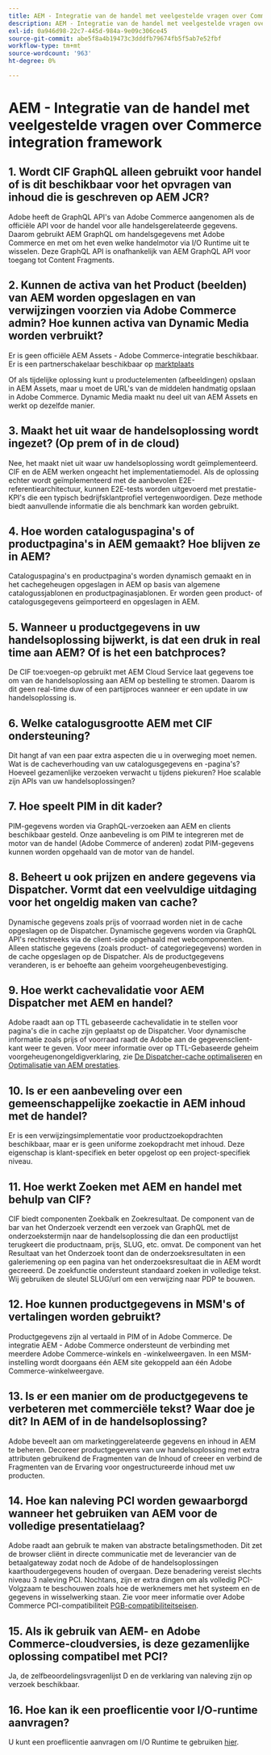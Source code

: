 ```yaml
---
title: AEM - Integratie van de handel met veelgestelde vragen over Commerce integration framework
description: AEM - Integratie van de handel met veelgestelde vragen over Commerce integration framework
exl-id: 0a946d98-22c7-445d-984a-9e09c306ce45
source-git-commit: abe5f8a4b19473c3dddfb79674fb5f5ab7e52fbf
workflow-type: tm+mt
source-wordcount: '963'
ht-degree: 0%

---
```


# AEM - Integratie van de handel met veelgestelde vragen over Commerce integration framework

## 1. Wordt CIF GraphQL alleen gebruikt voor handel of is dit beschikbaar voor het opvragen van inhoud die is geschreven op AEM JCR?

Adobe heeft de GraphQL API&#39;s van Adobe Commerce aangenomen als de officiële API voor de handel voor alle handelsgerelateerde gegevens. Daarom gebruikt AEM GraphQL om handelsgegevens met Adobe Commerce en met om het even welke handelmotor via I/O Runtime uit te wisselen. Deze GraphQL API is onafhankelijk van AEM GraphQL API voor toegang tot Content Fragments.

## 2. Kunnen de activa van het Product (beelden) van AEM worden opgeslagen en van verwijzingen voorzien via Adobe Commerce admin? Hoe kunnen activa van Dynamic Media worden verbruikt?

Er is geen officiële AEM Assets - Adobe Commerce-integratie beschikbaar. Er is een partnerschakelaar beschikbaar op [marktplaats](https://marketplace.magento.com) <!-- THIS IS THE OLD URL THAT WAS USED. IT WAS 404 (https://marketplace.magento.com/bounteous-dam.html) -->

Of als tijdelijke oplossing kunt u productelementen (afbeeldingen) opslaan in AEM Assets, maar u moet de URL&#39;s van de middelen handmatig opslaan in Adobe Commerce. Dynamic Media maakt nu deel uit van AEM Assets en werkt op dezelfde manier.

## 3. Maakt het uit waar de handelsoplossing wordt ingezet? (Op prem of in de cloud)

Nee, het maakt niet uit waar uw handelsoplossing wordt geïmplementeerd. CIF en de AEM werken ongeacht het implementatiemodel. Als de oplossing echter wordt geïmplementeerd met de aanbevolen E2E-referentiearchitectuur, kunnen E2E-tests worden uitgevoerd met prestatie-KPI&#39;s die een typisch bedrijfsklantprofiel vertegenwoordigen. Deze methode biedt aanvullende informatie die als benchmark kan worden gebruikt.

## 4. Hoe worden cataloguspagina&#39;s of productpagina&#39;s in AEM gemaakt? Hoe blijven ze in AEM?

Cataloguspagina&#39;s en productpagina&#39;s worden dynamisch gemaakt en in het cachegeheugen opgeslagen in AEM op basis van algemene catalogussjablonen en productpaginasjablonen. Er worden geen product- of catalogusgegevens geïmporteerd en opgeslagen in AEM.

## 5. Wanneer u productgegevens in uw handelsoplossing bijwerkt, is dat een druk in real time aan AEM? Of is het een batchproces?

De CIF toe:voegen-op gebruikt met AEM Cloud Service laat gegevens toe om van de handelsoplossing aan AEM op bestelling te stromen. Daarom is dit geen real-time duw of een partijproces wanneer er een update in uw handelsoplossing is.

## 6. Welke catalogusgrootte AEM met CIF ondersteuning?

Dit hangt af van een paar extra aspecten die u in overweging moet nemen. Wat is de cacheverhouding van uw catalogusgegevens en -pagina&#39;s? Hoeveel gezamenlijke verzoeken verwacht u tijdens piekuren? Hoe scalable zijn APIs van uw handelsoplossingen?

## 7. Hoe speelt PIM in dit kader?

PIM-gegevens worden via GraphQL-verzoeken aan AEM en clients beschikbaar gesteld. Onze aanbeveling is om PIM te integreren met de motor van de handel (Adobe Commerce of anderen) zodat PIM-gegevens kunnen worden opgehaald van de motor van de handel.

## 8. Beheert u ook prijzen en andere gegevens via Dispatcher. Vormt dat een veelvuldige uitdaging voor het ongeldig maken van cache?

Dynamische gegevens zoals prijs of voorraad worden niet in de cache opgeslagen op de Dispatcher. Dynamische gegevens worden via GraphQL API&#39;s rechtstreeks via de client-side opgehaald met webcomponenten. Alleen statische gegevens (zoals product- of categoriegegevens) worden in de cache opgeslagen op de Dispatcher. Als de productgegevens veranderen, is er behoefte aan geheim voorgeheugenbevestiging.

## 9. Hoe werkt cachevalidatie voor AEM Dispatcher met AEM en handel?

Adobe raadt aan op TTL gebaseerde cachevalidatie in te stellen voor pagina&#39;s die in cache zijn geplaatst op de Dispatcher. Voor dynamische informatie zoals prijs of voorraad raadt de Adobe aan de gegevensclient-kant weer te geven. Voor meer informatie over op TTL-Gebaseerde geheim voorgeheugenongeldigverklaring, zie [De Dispatcher-cache optimaliseren](https://experienceleague.adobe.com/docs/experience-cloud-kcs/kbarticles/KA-17458.html) en [Optimalisatie van AEM prestaties](https://experienceleague.adobe.com/docs/commerce-operations/deliver-commerce-at-scale/performance.html).

## 10. Is er een aanbeveling over een gemeenschappelijke zoekactie in AEM inhoud met de handel?

Er is een verwijzingsimplementatie voor productzoekopdrachten beschikbaar, maar er is geen uniforme zoekopdracht met inhoud. Deze eigenschap is klant-specifiek en beter opgelost op een project-specifiek niveau.

## 11. Hoe werkt Zoeken met AEM en handel met behulp van CIF?

CIF biedt componenten Zoekbalk en Zoekresultaat. De component van de bar van het Onderzoek verzendt een verzoek van GraphQL met de onderzoekstermijn naar de handelsoplossing die dan een productlijst terugkeert die productnaam, prijs, SLUG, etc. omvat. De component van het Resultaat van het Onderzoek toont dan de onderzoeksresultaten in een galeriemening op een pagina van het onderzoeksresultaat die in AEM wordt gecreeerd. De zoekfunctie ondersteunt standaard zoeken in volledige tekst. Wij gebruiken de sleutel SLUG/url om een verwijzing naar PDP te bouwen.

## 12. Hoe kunnen productgegevens in MSM&#39;s of vertalingen worden gebruikt?

Productgegevens zijn al vertaald in PIM of in Adobe Commerce. De integratie AEM - Adobe Commerce ondersteunt de verbinding met meerdere Adobe Commerce-winkels en -winkelweergaven. In een MSM-instelling wordt doorgaans één AEM site gekoppeld aan één Adobe Commerce-winkelweergave.

## 13. Is er een manier om de productgegevens te verbeteren met commerciële tekst? Waar doe je dit? In AEM of in de handelsoplossing?

Adobe beveelt aan om marketinggerelateerde gegevens en inhoud in AEM te beheren. Decoreer productgegevens van uw handelsoplossing met extra attributen gebruikend de Fragmenten van de Inhoud of creeer en verbind de Fragmenten van de Ervaring voor ongestructureerde inhoud met uw producten.

## 14. Hoe kan naleving PCI worden gewaarborgd wanneer het gebruiken van AEM voor de volledige presentatielaag?

Adobe raadt aan gebruik te maken van abstracte betalingsmethoden. Dit zet de browser cliënt in directe communicatie met de leverancier van de betaalgateway zodat noch de Adobe of de handelsoplossingen kaarthoudergegevens houden of overgaan. Deze benadering vereist slechts niveau 3 naleving PCI. Nochtans, zijn er extra dingen om als volledig PCI-Volgzaam te beschouwen zoals hoe de werknemers met het systeem en de gegevens in wisselwerking staan. Zie voor meer informatie over Adobe Commerce PCI-compatibiliteit [PGB-compatibiliteitseisen](https://business.adobe.com/products/magento/pci-compliance.html).

## 15. Als ik gebruik van AEM- en Adobe Commerce-cloudversies, is deze gezamenlijke oplossing compatibel met PCI?

Ja, de zelfbeoordelingsvragenlijst D en de verklaring van naleving zijn op verzoek beschikbaar.

## 16. Hoe kan ik een proeflicentie voor I/O-runtime aanvragen?

U kunt een proeflicentie aanvragen om I/O Runtime te gebruiken [hier](https://developer.adobe.com/app-builder/trial/).
